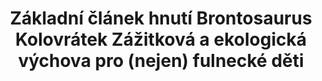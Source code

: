---
id: 73cfecf6-2a8f-4a89-9d2e-651daf63fbd3
title: Základní článek hnutí Brontosaurus Kolovrátek Zážitková a ekologická výchova pro (nejen) fulnecké děti
price: 20
year: 2013
description: Projekt navazuje na loňskou spolupráci nadačního fondu s Kolovrátkem, organizaci mladých místních lidí, kteří usilují o pestřejší vzdělávání těch dětí a mládeže nejen na Fulnecku. Díky kladení důrazu na stará řemesla, tradice a vztah k přírodě, nabízejí místním dětem hezkou alternativu k tradičním vzdělávacím programům a zároveň posilují jejich vztah k regionu a jeho historii.
kouskovani: false
locationName: undefined
position:
  lng: 17.907023908065
  lat: 49.716466264959884
---